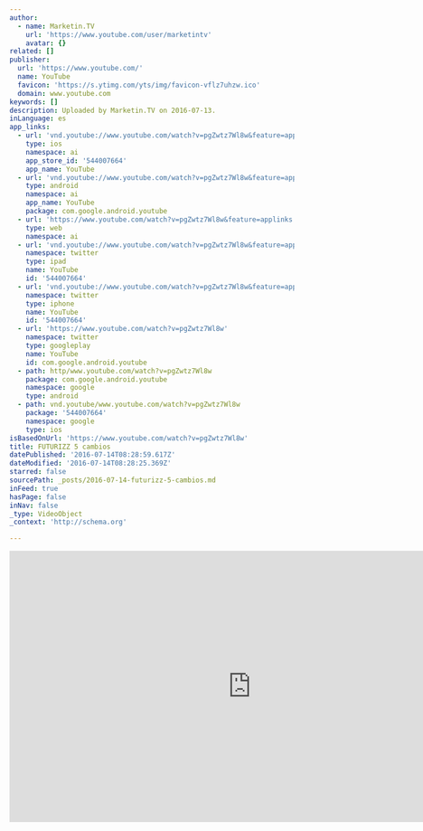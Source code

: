 ```yaml
---
author:
  - name: Marketin.TV
    url: 'https://www.youtube.com/user/marketintv'
    avatar: {}
related: []
publisher:
  url: 'https://www.youtube.com/'
  name: YouTube
  favicon: 'https://s.ytimg.com/yts/img/favicon-vflz7uhzw.ico'
  domain: www.youtube.com
keywords: []
description: Uploaded by Marketin.TV on 2016-07-13.
inLanguage: es
app_links:
  - url: 'vnd.youtube://www.youtube.com/watch?v=pgZwtz7Wl8w&feature=applinks'
    type: ios
    namespace: ai
    app_store_id: '544007664'
    app_name: YouTube
  - url: 'vnd.youtube://www.youtube.com/watch?v=pgZwtz7Wl8w&feature=applinks'
    type: android
    namespace: ai
    app_name: YouTube
    package: com.google.android.youtube
  - url: 'https://www.youtube.com/watch?v=pgZwtz7Wl8w&feature=applinks'
    type: web
    namespace: ai
  - url: 'vnd.youtube://www.youtube.com/watch?v=pgZwtz7Wl8w&feature=applinks'
    namespace: twitter
    type: ipad
    name: YouTube
    id: '544007664'
  - url: 'vnd.youtube://www.youtube.com/watch?v=pgZwtz7Wl8w&feature=applinks'
    namespace: twitter
    type: iphone
    name: YouTube
    id: '544007664'
  - url: 'https://www.youtube.com/watch?v=pgZwtz7Wl8w'
    namespace: twitter
    type: googleplay
    name: YouTube
    id: com.google.android.youtube
  - path: http/www.youtube.com/watch?v=pgZwtz7Wl8w
    package: com.google.android.youtube
    namespace: google
    type: android
  - path: vnd.youtube/www.youtube.com/watch?v=pgZwtz7Wl8w
    package: '544007664'
    namespace: google
    type: ios
isBasedOnUrl: 'https://www.youtube.com/watch?v=pgZwtz7Wl8w'
title: FUTURIZZ 5 cambios
datePublished: '2016-07-14T08:28:59.617Z'
dateModified: '2016-07-14T08:28:25.369Z'
starred: false
sourcePath: _posts/2016-07-14-futurizz-5-cambios.md
inFeed: true
hasPage: false
inNav: false
_type: VideoObject
_context: 'http://schema.org'

---
```

<iframe src="https://cdn.embedly.com/widgets/media.html?src=https%3A%2F%2Fwww.youtube.com%2Fembed%2FpgZwtz7Wl8w%3Ffeature%3Doembed&amp;url=http%3A%2F%2Fwww.youtube.com%2Fwatch%3Fv%3DpgZwtz7Wl8w&amp;image=https%3A%2F%2Fi.ytimg.com%2Fvi%2FpgZwtz7Wl8w%2Fhqdefault.jpg&amp;key=b7d04c9b404c499eba89ee7072e1c4f7&amp;type=text%2Fhtml&amp;schema=youtube" width="854" height="480" scrolling="no" frameborder="0" allowfullscreen="" style=""></iframe>